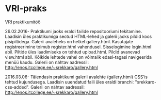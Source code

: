 # VRI-praks
VRI praktikumitöö

26.02.2016- Praktikumi jaoks eraldi failide repositooriumi tekitamine. Laadisin üles praktikumiga seotud HTML-lehed ja galerii jaoks pildid koos pisipiltidega. Galerii avaleheks on hetkel gallery.html. Kasutajate registreerimine toimub register.html vahendusel. Sisselogimine login.html abil. Piltide üles laadimiseks on tehtud upload.html. Pildid avanevad view.html abil. Kõikide lehtede vahel on võimalik edasi-tagasi navigeerida menüü kaudu.
Galerii on nähtav aadressil: http://enos.itcollege.ee/~srekkaro/gallery.html

2016.03.06- Täiendasin praktikumi galerii avalehte (gallery.html) CSS'is tehtud kujundusega. Laadisin uuendatud faili üles eraldi branchi: "srekkaro-css-added". Galerii on nähtav aadressil:  http://enos.itcollege.ee/~srekkaro/gallery.html
